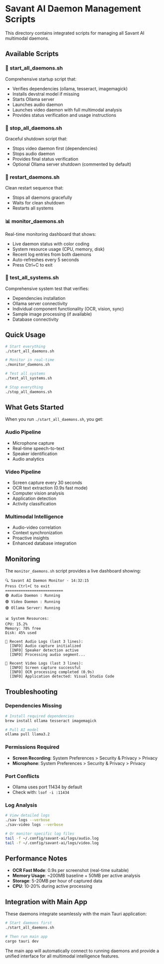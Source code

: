 # Savant AI Daemon Management Scripts

This directory contains integrated scripts for managing all Savant AI multimodal daemons.

## Available Scripts

### 🚀 **start_all_daemons.sh**
Comprehensive startup script that:
- Verifies dependencies (ollama, tesseract, imagemagick)
- Installs devstral model if missing
- Starts Ollama server
- Launches audio daemon
- Launches video daemon with full multimodal analysis
- Provides status verification and usage instructions

### 🛑 **stop_all_daemons.sh**
Graceful shutdown script that:
- Stops video daemon first (dependencies)
- Stops audio daemon
- Provides final status verification
- Optional Ollama server shutdown (commented by default)

### 🔄 **restart_daemons.sh**
Clean restart sequence that:
- Stops all daemons gracefully
- Waits for clean shutdown
- Restarts all systems

### 📊 **monitor_daemons.sh**
Real-time monitoring dashboard that shows:
- Live daemon status with color coding
- System resource usage (CPU, memory, disk)
- Recent log entries from both daemons
- Auto-refreshes every 5 seconds
- Press Ctrl+C to exit

### 🧪 **test_all_systems.sh**
Comprehensive system test that verifies:
- Dependencies installation
- Ollama server connectivity
- Individual component functionality (OCR, vision, sync)
- Sample image processing (if available)
- Database connectivity

## Quick Usage

```bash
# Start everything
./start_all_daemons.sh

# Monitor in real-time
./monitor_daemons.sh

# Test all systems
./test_all_systems.sh

# Stop everything
./stop_all_daemons.sh
```

## What Gets Started

When you run `./start_all_daemons.sh`, you get:

### Audio Pipeline
- Microphone capture
- Real-time speech-to-text
- Speaker identification
- Audio analytics

### Video Pipeline  
- Screen capture every 30 seconds
- OCR text extraction (0.9s fast mode)
- Computer vision analysis
- Application detection
- Activity classification

### Multimodal Intelligence
- Audio-video correlation
- Context synchronization
- Proactive insights
- Enhanced database integration

## Monitoring

The `monitor_daemons.sh` script provides a live dashboard showing:

```
🔍 Savant AI Daemon Monitor - 14:32:15
Press Ctrl+C to exit
==========================
🟢 Audio Daemon : Running
🟢 Video Daemon : Running  
🟢 Ollama Server: Running

📊 System Resources:
CPU: 15.2%
Memory: 78% free
Disk: 45% used

📝 Recent Audio Logs (last 3 lines):
  [INFO] Audio capture initialized
  [INFO] Speaker detection active
  [INFO] Processing audio segment...

📝 Recent Video Logs (last 3 lines):
  [INFO] Screen capture successful
  [INFO] OCR processing completed (0.9s)
  [INFO] Application detected: Visual Studio Code
```

## Troubleshooting

### Dependencies Missing
```bash
# Install required dependencies
brew install ollama tesseract imagemagick

# Pull AI model
ollama pull llama3.2
```

### Permissions Required
- **Screen Recording**: System Preferences > Security & Privacy > Privacy
- **Microphone**: System Preferences > Security & Privacy > Privacy

### Port Conflicts
- Ollama uses port 11434 by default
- Check with: `lsof -i :11434`

### Log Analysis
```bash
# View detailed logs
./sav logs --verbose
./sav-video logs --verbose

# Or monitor specific log files
tail -f ~/.config/savant-ai/logs/audio.log
tail -f ~/.config/savant-ai/logs/video.log
```

## Performance Notes

- **OCR Fast Mode**: 0.9s per screenshot (real-time suitable)
- **Memory Usage**: ~200MB baseline + 50MB per active analysis
- **Storage**: 5-20MB per hour of captured data
- **CPU**: 10-20% during active processing

## Integration with Main App

These daemons integrate seamlessly with the main Tauri application:

```bash
# Start daemons first
./start_all_daemons.sh

# Then run main app
cargo tauri dev
```

The main app will automatically connect to running daemons and provide a unified interface for all multimodal intelligence features.